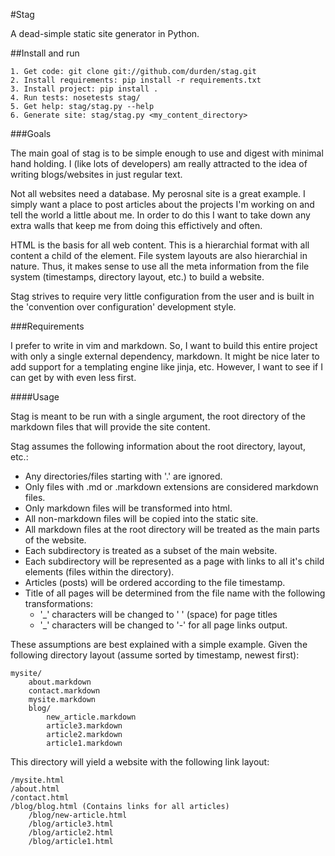 #Stag

A dead-simple static site generator in Python.

##Install and run

    1. Get code: git clone git://github.com/durden/stag.git
    2. Install requirements: pip install -r requirements.txt
    3. Install project: pip install .
    4. Run tests: nosetests stag/
    5. Get help: stag/stag.py --help
    6. Generate site: stag/stag.py <my_content_directory>

###Goals

The main goal of stag is to be simple enough to use and digest with minimal
hand holding.  I (like lots of developers) am really attracted to the idea of
writing blogs/websites in just regular text.

Not all websites need a database.  My perosnal site is a great example.  I
simply want a place to post articles about the projects I'm working on and tell
the world a little about me.  In order to do this I want to take down any extra
walls that keep me from doing this effictively and often.

HTML is the basis for all web content.  This is a hierarchial format with all
content a child of the <html> element.  File system layouts are also
hierarchial in nature.  Thus, it makes sense to use all the meta information
from the file system (timestamps, directory layout, etc.) to build a website.

Stag strives to require very little configuration from the user and is built in
the 'convention over configuration' development style.

###Requirements

I prefer to write in vim and markdown.  So, I want to build this entire project
with only a single external dependency, markdown.  It might be nice later to
add support for a templating engine like jinja, etc.  However, I want to see if
I can get by with even less first.


####Usage

Stag is meant to be run with a single argument, the root directory of the
markdown files that will provide the site content.

Stag assumes the following information about the root directory, layout, etc.:

- Any directories/files starting with '.' are ignored.
- Only files with .md or .markdown extensions are considered markdown files.
- Only markdown files will be transformed into html.
- All non-markdown files will be copied into the static site.
- All markdown files at the root directory will be treated as the main parts of
  the website.
- Each subdirectory is treated as a subset of the main website.
- Each subdirectory will be represented as a page with links to all it's
  child elements (files within the directory).
- Articles (posts) will be ordered according to the file timestamp.
- Title of all pages will be determined from the file name with the following
  transformations:
    - '_' characters will be changed to ' ' (space) for page titles
    - '_' characters will be changed to '-' for all page links
  output.

These assumptions are best explained with a simple example.  Given the
following directory layout (assume sorted by timestamp, newest first):

    mysite/
        about.markdown
        contact.markdown
        mysite.markdown
        blog/
            new_article.markdown
            article3.markdown
            article2.markdown
            article1.markdown

This directory will yield a website with the following link layout:

    /mysite.html
    /about.html
    /contact.html
    /blog/blog.html (Contains links for all articles)
        /blog/new-article.html
        /blog/article3.html
        /blog/article2.html
        /blog/article1.html
